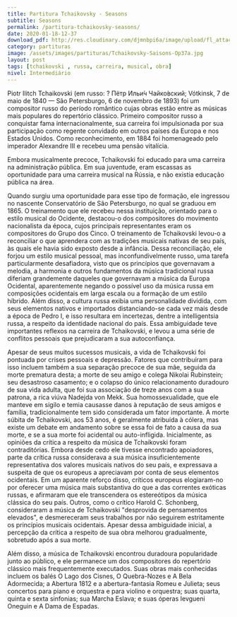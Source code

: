 ```yaml
---
title: Partitura Tchaikovsky - Seasons
subtitle: Seasons
permalink: /partitura-tchaikovsky-seasons/
date: 2020-01-18-12-37
download_pdf: http://res.cloudinary.com/djmnbpi6a/image/upload/fl_attachment/v1/sheetmusic/tchaikovsky-ghostscript-wrapper-for-c-scorespiano-russian-1b55tch13.pdf
category: partituras
image: /assets/images/partituras/Tchaikovsky-Saisons-Op37a.jpg
layout: post
tags: [tchaikovski , russa, carreira, musical, obra]
nivel: Intermediário
---
```

Piotr Ilitch Tchaikovski (em russo: ? Пётр Ильи́ч Чайко́вский; Vótkinsk, 7 de maio de 1840 — São Petersburgo, 6 de novembro de 1893) foi um compositor russo do período romântico cujas obras estão entre as músicas mais populares do repertório clássico. Primeiro compositor russo a conquistar fama internacionalmente, sua carreira foi impulsionada por sua participação como regente convidado em outros países da Europa e nos Estados Unidos. Como reconhecimento, em 1884 foi homenageado pelo imperador Alexandre III e recebeu uma pensão vitalícia.

Embora musicalmente precoce, Tchaikovski foi educado para uma carreira na administração pública. Em sua juventude, eram escassas as oportunidade para uma carreira musical na Rússia, e não existia educação pública na área.

Quando surgiu uma oportunidade para esse tipo de formação, ele ingressou no nascente Conservatório de São Petersburgo, no qual se graduou em 1865. O treinamento que ele recebeu nessa instituição, orientado para o estilo musical do Ocidente, destacou-o dos compositores do movimento nacionalista da época, cujos principais representantes eram os compositores do Grupo dos Cinco. O treinamento de Tchaikovski levou-o a reconciliar o que aprendera com as tradições musicais nativas de seu país, às quais ele havia sido exposto desde a infância. Dessa reconciliação, ele forjou um estilo musical pessoal, mas inconfundivelmente russo, uma tarefa particularmente desafiadora, visto que os princípios que governavam a melodia, a harmonia e outros fundamentos da música tradicional russa diferiam grandemente daqueles que governavam a música da Europa Ocidental, aparentemente negando o possível uso da música russa em composições ocidentais em larga escala ou a formação de um estilo híbrido. Além disso, a cultura russa exibia uma personalidade dividida, com seus elementos nativos e importados distanciando-se cada vez mais desde a época de Pedro I, e isso resultara em incertezas, dentre a intelligentsia russa, a respeito da identidade nacional do país. Essa ambiguidade teve importantes reflexos na carreira de Tchaikovski, e levou a uma série de conflitos pessoais que prejudicaram a sua autoconfiança.

Apesar de seus muitos sucessos musicais, a vida de Tchaikovski foi pontuada por crises pessoais e depressão. Fatores que contribuíram para isso incluem também a sua separação precoce de sua mãe, seguida da morte prematura desta; a morte de seu amigo e colega Nikolai Rubinstein; seu desastroso casamento; e o colapso do único relacionamento duradouro de sua vida adulta, que foi sua associação de treze anos com a sua patrona, a rica viúva Nadejda von Mekk. Sua homossexualidade, que ele manteve em sigilo e temia causasse danos à reputação de seus amigos e família, tradicionalmente tem sido considerada um fator importante. A morte súbita de Tchaikovski, aos 53 anos, é geralmente atribuída à cólera, mas existe um debate em andamento sobre se essa foi de fato a causa da sua morte, e se a sua morte foi acidental ou auto-infligida.
Inicialmente, as opiniões da crítica a respeito da música de Tchaikovski foram contraditórias. Embora desde cedo ele tivesse encontrado apoiadores, parte da crítica russa considerava a sua música insuficientemente representativa dos valores musicais nativos do seu país, e expressava a suspeita de que os europeus a apreciavam por conta de seus elementos ocidentais. Em um aparente reforço disso, críticos europeus elogiaram-no por oferecer uma música mais substantiva do que a das correntes exóticas russas, e afirmaram que ele transcendera os estereótipos da música clássica do seu país. Outros, como o crítico Harold C. Schonberg, consideraram a música de Tchaikovski "desprovida de pensamentos elevados", e desmereceram seus trabalhos por não seguirem estritamente os princípios musicais ocidentais. Apesar dessa ambiguidade inicial, a percepção da crítica a respeito de sua obra melhorou gradualmente, sobretudo após a sua morte. 

Além disso, a música de Tchaikovski encontrou duradoura popularidade junto ao público, e ele permanece um dos compositores do repertório clássico mais frequentemente executados. Suas obras mais conhecidas incluem os balés O Lago dos Cisnes, O Quebra-Nozes e A Bela Adormecida; a Abertura 1812 e a abertura-fantasia Romeu e Julieta; seus concertos para piano e orquestra e para violino e orquestra; suas quarta, quinta e sexta sinfonias; sua Marcha Eslava; e suas óperas Ievgueni Oneguin e A Dama de Espadas.
